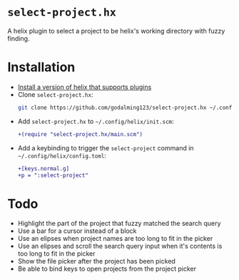 # `select-project.hx`

A helix plugin to select a project to be helix's working directory with fuzzy finding.

# Installation

- [Install a version of helix that supports plugins](https://github.com/mattwparas/helix/blob/steel-event-system/STEEL.md)
- Clone `select-project.hx`:
  ```sh
  git clone https://github.com/godalming123/select-project.hx ~/.config/helix/select-project.hx/
  ```
- Add `select-project.hx` to `~/.config/helix/init.scm`:
  ```diff
  +(require "select-project.hx/main.scm")
  ```
- Add a keybinding to trigger the `select-project` command in `~/.config/helix/config.toml`:
  ```diff
  +[keys.normal.g]
  +p = ":select-project"
  ```

# Todo

- Highlight the part of the project that fuzzy matched the search query
- Use a bar for a cursor instead of a block
- Use an elipses when project names are too long to fit in the picker
- Use an elipses and scroll the search query input when it's contents is too long to fit in the picker
- Show the file picker after the project has been picked
- Be able to bind keys to open projects from the project picker
